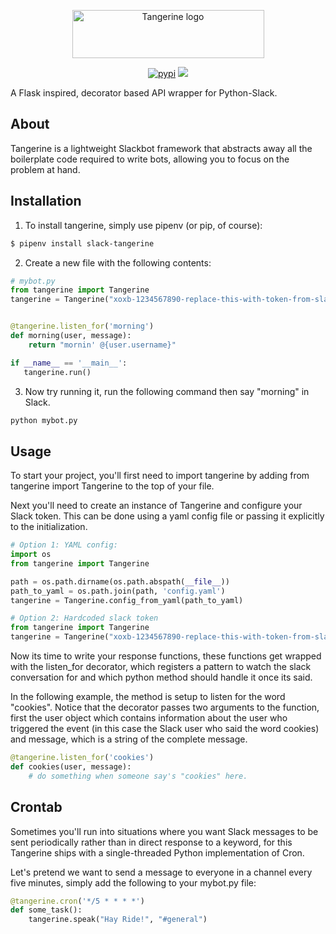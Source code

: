 <p align="center">
  <img src="https://raw.githubusercontent.com/nficano/tangerine/master/artwork/tangerine@2x.png" alt="Tangerine logo" width="307" height="77">
  <div align="center">
    <a href="https://pypi.org/project/slack-tangerine/"><img src="https://img.shields.io/pypi/v/slack-tangerine.svg#cachebust" alt="pypi"></a>
    <a href="https://pypi.python.org/pypi/slack-tangerine/"><img src="https://img.shields.io/pypi/pyversions/slack-tangerine.svg" /></a>
  </div>
</p>

A Flask inspired, decorator based API wrapper for Python-Slack.

## About

Tangerine is a lightweight Slackbot framework that abstracts away all the boilerplate code required to write bots, allowing you to focus on the problem at hand.

## Installation

1. To install tangerine, simply use pipenv (or pip, of course):

```bash
$ pipenv install slack-tangerine
```

2. Create a new file with the following contents:

```python
# mybot.py
from tangerine import Tangerine
tangerine = Tangerine("xoxb-1234567890-replace-this-with-token-from-slack")


@tangerine.listen_for('morning')
def morning(user, message):
    return "mornin' @{user.username}"

if __name__ == '__main__':
   tangerine.run()
 ```

3. Now try running it, run the following command then say "morning" in Slack.

```bash
python mybot.py
```

## Usage
To start your project, you'll first need to import tangerine by adding from tangerine import Tangerine to the top of your file.

Next you'll need to create an instance of Tangerine and configure your Slack token. This can be done using a yaml config file or passing it explicitly to the initialization.

```python
# Option 1: YAML config:
import os
from tangerine import Tangerine

path = os.path.dirname(os.path.abspath(__file__))
path_to_yaml = os.path.join(path, 'config.yaml')
tangerine = Tangerine.config_from_yaml(path_to_yaml)

# Option 2: Hardcoded slack token
from tangerine import Tangerine
tangerine = Tangerine("xoxb-1234567890-replace-this-with-token-from-slack")
```

Now its time to write your response functions, these functions get wrapped with the listen_for decorator, which registers a pattern to watch the slack conversation for and which python method should handle it once its said.

In the following example, the method is setup to listen for the word "cookies". Notice that the decorator passes two arguments to the function, first the user object which contains information about the user who triggered the event (in this case the Slack user who said the word cookies) and message, which is a string of the complete message.

```python
@tangerine.listen_for('cookies')
def cookies(user, message):
    # do something when someone say's "cookies" here.
```

## Crontab

Sometimes you'll run into situations where you want Slack messages to be sent periodically rather than in direct response to a keyword, for this Tangerine ships with a single-threaded Python implementation of Cron.

Let's pretend we want to send a message to everyone in a channel every five minutes, simply add the following to your mybot.py file:

```python
@tangerine.cron('*/5 * * * *')
def some_task():
    tangerine.speak("Hay Ride!", "#general")
```
